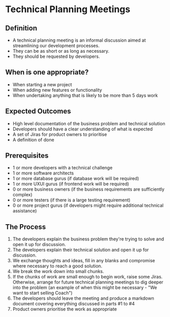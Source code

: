 
# Technical Planning Meetings

## Definition

* A technical planning meeting is an informal discussion aimed at streamlining our development processes.
* They can be as short or as long as necessary.
* They should be requested by developers.

## When is one appropriate?

* When starting a new project
* When adding new features or functionality
* When undertaking anything that is likely to be more than 5 days work

## Expected Outcomes

* High level documentation of the business problem and technical solution
* Developers should have a clear understanding of what is expected
* A set of Jiras for product owners to prioritise
* A definition of done

## Prerequisites

* 1 or more developers with a technical challenge
* 1 or more software architects
* 1 or more database gurus (if database work will be required)
* 1 or more UXUI gurus (if frontend work will be required)
* 0 or more business owners (if the business requirements are sufficiently complex)
* 0 or more testers (if there is a large testing requirement)
* 0 or more project gurus (if developers might require additional technical assistance)

## The Process

1. The developers explain the business problem they're trying to solve and open it up for discussion.
2. The developers explain their technical solution and open it up for discussion.
3. We exchange thoughts and ideas, fill in any blanks and compromise where necessary to reach a good solution.
4. We break the work down into small chunks.
5. If the chunks of work are small enough to begin work, raise some Jiras. Otherwise, arrange for future technical planning meetings to dig deeper into the problem (an example of when this might be necessary - "We want to start selling Coach")
6. The developers should leave the meeting and produce a markdown document covering everything discussed in parts #1 to #4
7. Product owners prioritise the work as appropriate
